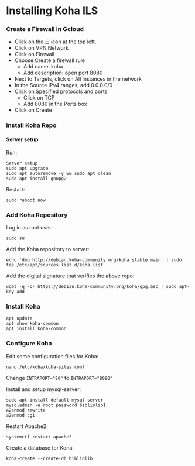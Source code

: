 # Installing Koha ILS

### Create a Firewall in Gcloud
- Click on the ☰ icon at the top left.
- Click on VPN Network
- Click on Firewall
- Choose Create a firewall rule
    * Add name: koha
    * Add description: open port 8080
- Next to Targets, click on All instances in the network
- In the Source IPv4 ranges, add 0.0.0.0/0
- Click on Specified protocols and ports
    * Click on TCP
    * Add 8080 in the Ports box
- Click on Create

### Install Koha Repo
#### Server setup 
Run:
```
Server setup
sudo apt upgrade
sudo apt autoremove -y && sudo apt clean
sudo apt install gnupg2
```
Restart:
```
sudo reboot now
```

### Add Koha Repository
Log in as root user:
```
sudo su
```
Add the Koha repository to server:
```
echo 'deb http://debian.koha-community.org/koha stable main' | sudo tee /etc/apt/sources.list.d/koha.list
```
Add the digital signature that verifies the above repo:
```
wget -q -O- https://debian.koha-community.org/koha/gpg.asc | sudo apt-key add -
```

### Install Koha
```
apt update
apt show koha-common
apt install koha-common
```

### Configure Koha
Edit some configuration files for Koha:
```
nano /etc/koha/koha-sites.conf
```
Change `INTRAPORT="80"` to `INTRAPORT="8080"`

Install and setup mysql-server:
```
sudo apt install default-mysql-server
mysqladmin -u root password bibliolib1
a2enmod rewrite
a2enmod cgi 
```
Restart Apache2:
```
systemctl restart apache2
```
Create a database for Koha:
```
koha-create --create-db bibliolib
```
